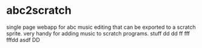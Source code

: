 # abc2scratch
single page webapp for abc music editing that can be exported to a scratch sprite. very handy for adding music to scratch programs.
stuff dd
 dd	 ff fff
 fffdd
asdf
DD
